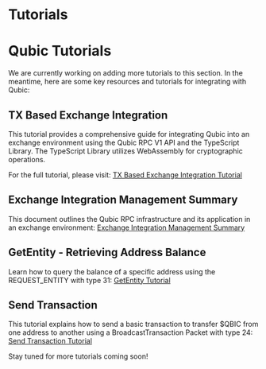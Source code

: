 # Tutorials

# Qubic Tutorials

We are currently working on adding more tutorials to this section. In the meantime, here are some key resources and tutorials for integrating with Qubic:

## TX Based Exchange Integration

This tutorial provides a comprehensive guide for integrating Qubic into an exchange environment using the Qubic RPC V1 API and the TypeScript Library. The TypeScript Library utilizes WebAssembly for cryptographic operations.

For the full tutorial, please visit:
[TX Based Exchange Integration Tutorial](https://github.com/qubic/integration/blob/main/Partners/tx-based-use-case.md)

## Exchange Integration Management Summary

This document outlines the Qubic RPC infrastructure and its application in an exchange environment:
[Exchange Integration Management Summary](https://github.com/qubic/integration/blob/main/Partners/exchange-integration.md)

## GetEntity - Retrieving Address Balance

Learn how to query the balance of a specific address using the REQUEST_ENTITY with type 31:
[GetEntity Tutorial](https://github.com/qubic/integration/blob/main/Network/UseCases/GetEntity.md)

## Send Transaction

This tutorial explains how to send a basic transaction to transfer $QBIC from one address to another using a BroadcastTransaction Packet with type 24:
[Send Transaction Tutorial](https://github.com/qubic/integration/blob/main/Network/UseCases/SendTransaction.md)

Stay tuned for more tutorials coming soon!
